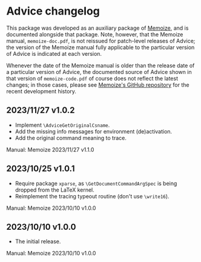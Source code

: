 # Advice changelog

This package was developed as an auxiliary package of
[Memoize](https://ctan.org/pkg/memoize), and is documented alongside that
package.  Note, however, that the Memoize manual, `memoize-doc.pdf`, is not
reissued for patch-level releases of Advice; the version of the Memoize manual
fully applicable to the particular version of Advice is indicated at each
version.

Whenever the date of the Memoize manual is older than the release date of a
particular version of Advice, the documented source of Advice shown in that
version of `memoize-code.pdf` of course does not reflect the latest changes; in
those cases, please see [Memoize's GitHub
repository](https://github.com/sasozivanovic/memoize) for the recent
development history.

## 2023/11/27 v1.0.2
* Implement `\AdviceGetOriginalCsname`.
* Add the missing info messages for environment (de)activation.
* Add the original command meaning to trace.

Manual: Memoize 2023/11/27 v1.1.0

## 2023/10/25 v1.0.1
* Require package `xparse`, as `\GetDocumentCommandArgSpec` is being dropped
  from the LaTeX kernel.
* Reimplement the tracing typeout routine (don't use `\write16`).

Manual: Memoize 2023/10/10 v1.0.0

## 2023/10/10 v1.0.0
* The initial release.

Manual: Memoize 2023/10/10 v1.0.0
